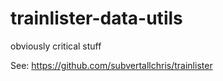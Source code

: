 trainlister-data-utils
======================

obviously critical stuff

See: https://github.com/subvertallchris/trainlister
